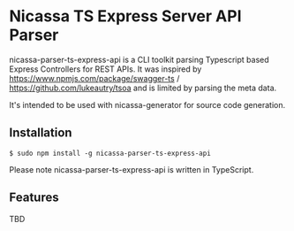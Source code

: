 # Nicassa TS Express Server API Parser

nicassa-parser-ts-express-api is a CLI toolkit parsing Typescript based Express Controllers for REST APIs.
It was inspired by https://www.npmjs.com/package/swagger-ts / https://github.com/lukeautry/tsoa and
is limited by parsing the meta data.

It's intended to be used with nicassa-generator for source code generation.

## Installation

`$ sudo npm install -g nicassa-parser-ts-express-api`

Please note nicassa-parser-ts-express-api is written in TypeScript.

## Features

TBD
